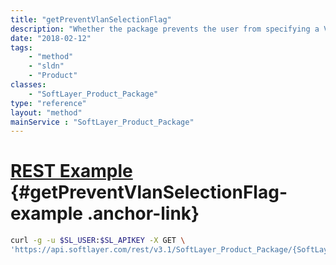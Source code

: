 ```yaml
---
title: "getPreventVlanSelectionFlag"
description: "Whether the package prevents the user from specifying a Vlan."
date: "2018-02-12"
tags:
    - "method"
    - "sldn"
    - "Product"
classes:
    - "SoftLayer_Product_Package"
type: "reference"
layout: "method"
mainService : "SoftLayer_Product_Package"
---
```


# [REST Example](#getPreventVlanSelectionFlag-example) <a href="/article/rest/"><i class="fas fa-question"></i></a> {#getPreventVlanSelectionFlag-example .anchor-link} 
```bash
curl -g -u $SL_USER:$SL_APIKEY -X GET \
'https://api.softlayer.com/rest/v3.1/SoftLayer_Product_Package/{SoftLayer_Product_PackageID}/getPreventVlanSelectionFlag'
```
